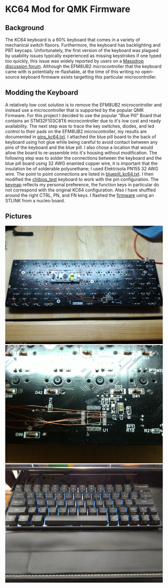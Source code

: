 # KC64 Mod for QMK Firmware

## Background
The KC64 keyboard is a 60% keyboard that comes in a variety of mechanical switch flavors. Furthermore, the keyboard has backlighting and PBT keycaps. Unfortunately, the first version of the keyboard was plagued by usability issues typically experienced as missing keystrokes if one typed too quickly, this issue was widely reported by users on a [Massdrop discussion forum](https://www.massdrop.com/buy/kc64-mechanical-keyboard/talk). Although the EFM8UB2 microcontroller that the keyboard came with is potentially re-flashable, at the time of this writing no open-source keyboard firmware exists targetting this particular microcontroller.

## Modding the Keyboard
A relatively low cost solution is to remove the EFM8UB2 microcontroller and instead use a microcontroller that is supported by the popular QMK Firmware. For this project I decided to use the popular "Blue Pill" Board that contains an STM32F103C8T6 microcontroller due to it's low cost and ready availability. The next step was to trace the key switches, diodes, and led control to their pads on the EFM8UB2 microcontroller, my results are documented in [pins_kc64.txt](pins_kc64.txt). I attached the blue pill board to the back of keyboard using hot glue while being careful to avoid contact between any pins of the keyboard and the blue pill. I also chose a location that would allow the board to re-assemble into it's housing without modification. The following step was to solder the connections between the keyboard and the blue pill board using 32 AWG enamled copper wire, it is important that the insulation be of solderable polyurethane; I used Elektrisola PN155 32 AWG wire. The point to point connections are listed in [bluepill_kc64.txt](bluepill_kc64.txt). I then modified the [chibios_test](../keyboards/chibios_test) keyboard to work with the pin configuration. The [keymap](../keyboards/chibios_test/keymaps/default/keymap.c) reflects my personal preference, the function keys in particular do not correspond with the original KC64 configuration. Also I have shuffled around the right CTRL, PN, and FN keys. I flashed the [firmware](chibios_test_stm32_f103_onekey_default.hex) using an STLINK from a nucleo board.

## Pictures
![Mod 0](KC64_Mod_0.jpg)
![Mod 1](KC64_Mod_1.jpg)
![Mod Done](KC64_Mod_Done.jpg)